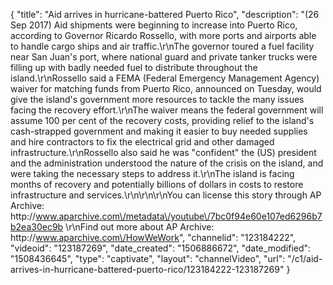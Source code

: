 {
    "title": "Aid arrives in hurricane-battered Puerto Rico",
    "description": "(26 Sep 2017) Aid shipments were beginning to increase into Puerto Rico, according to Governor Ricardo Rossello, with more ports and airports able to handle cargo ships and air traffic.\r\nThe governor toured a fuel facility near San Juan's port, where national guard and private tanker trucks were filling up with badly needed fuel to distribute throughout the island.\r\nRossello said a FEMA (Federal Emergency Management Agency) waiver for matching funds from Puerto Rico, announced on Tuesday, would give the island's government more resources to tackle the many issues facing the recovery effort.\r\nThe waiver means the federal government will assume 100 per cent of the recovery costs, providing relief to the island's cash-strapped government and making it easier to buy needed supplies and hire contractors to fix the electrical grid and other damaged infrastructure.\r\nRossello also said he was \"confident\" the (US) president and the administration understood the nature of the crisis on the island, and were taking the necessary steps to address it.\r\nThe island is facing months of recovery and potentially billions of dollars in costs to restore infrastructure and services.\r\n\r\n\r\nYou can license this story through AP Archive: http:\/\/www.aparchive.com\/metadata\/youtube\/7bc0f94e60e107ed6296b7b2ea30ec9b \r\nFind out more about AP Archive: http:\/\/www.aparchive.com\/HowWeWork",
    "channelid": "123184222",
    "videoid": "123187269",
    "date_created": "1506886672",
    "date_modified": "1508436645",
    "type": "captivate",
    "layout": "channelVideo",
    "url": "\/c1\/aid-arrives-in-hurricane-battered-puerto-rico\/123184222-123187269"
}